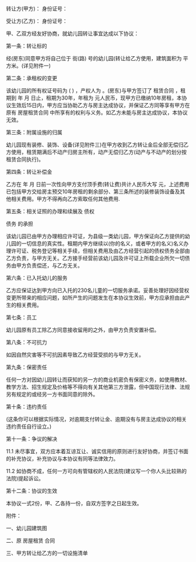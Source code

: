 
 


转让方(甲方)： 身份证号：


受让方(乙方)： 身份证号：


甲、乙双方经友好协商，就幼儿园转让事宜达成以下协议：


第一条：转让标的


经(房东)同意甲方将自己位于 街(路) 号的幼儿园(转让给乙方使用，建筑面积为 平方米。(详见附件一)


第二条：承租权的变更


该幼儿园的所有权证号码为 ( ) ，产权人为 。(房东)与甲方签订了
租赁合同
，租期到 年 月 日止，租期为30年，年租为 元人民币，现甲方已缴纳10年房租，本协议生效后15日内，甲方应当协助乙方与房主达成协议，并保证乙方同等享有甲方在原有
房屋租赁合同
中所享有的权利与义务。如乙方未能与房主达成协议，本协议无效。


第三条：附属设施的归属


幼儿园现有装修、装饰、设备(详见附件三)在甲方收到乙方转让金后全部无偿归乙方使用，租赁期满后不动产归房主所有，动产无偿归乙方(动产与不动产的划分按租赁合同执行)。


第四条：转让补偿金


乙方在 年 月 日前一次性向甲方支付顶手费(转让费)共计人民币大写 元，上述费用已包括甲方交给房主预交10年房租的剩余部分、第三条所述的装修装饰设备及其他相关费用。甲方不得再向乙方索取任何其他费用.


第五条：相关证照的办理和续展及
债权

债务
的承担


该幼儿园已由甲方办理相应许可证，为县级一类幼儿园，甲方保证向乙方提供的幼儿园的一切信息的真实性。租期内甲方继续以(你的名义，或者甲方的名义)名义办理许可证、税务登记等相关手续，但相关费用及由乙方经营引起的债权债务全部由乙方负责，与甲方无关。乙方接手经营前该幼儿园及许可证上所载企业所欠一切债务由甲方负责偿还，与乙方无关。


第六条：已入托幼儿的服务


乙方应保证达到甲方向已入托的230名儿童的一切服务承诺。妥善处理好因经营权变更所带来的相应问题，如所产生的问题发生在本协议生效前，甲方应承担由此产生的相关费用。


第七条：员工


幼儿园原有员工除乙方同意接收留用的之外，由甲方负责安置补偿。


第八条：不可抗力


如因自然灾害等不可抗因素导致乙方经营受损的与甲方无关。


第九条：保密责任


任何一方对因幼儿园转让而获知的另一方的商业机密负有保密义务，如使用教材、教学方法、招生规定及价格等不得向有关其他第三方泄露，但中国现行法律、法规另有规定的或经另一方书面同意的除外。


第十条：违约责任


(这条你可以根据实际情况，对逾期支付转让金、逾期没有与房主达成协议的相关违约责任自行设立。)


第十一条：争议的解决


11.1 未尽事宜，双方应本着互谅互让、诚实信用的原则进行友好协商，并签订书面的补充协议，补充协议与本协议有同等法律效力。


11.2 如协商不成，任何一方可向有管辖权的人民法院(建议写一个你人头比较熟的法院)提起诉讼。


第十二条：协议的生效


本协议一式2份，甲、乙各持一份，自双方签字之日起生效。


附件：


一、幼儿园建筑图


二、原
房屋租赁
合同


三、甲方转让给乙方的一切设施清单
 


 

 
 
 
 
 
  


  
 

  


  


  
 
 
 
 

